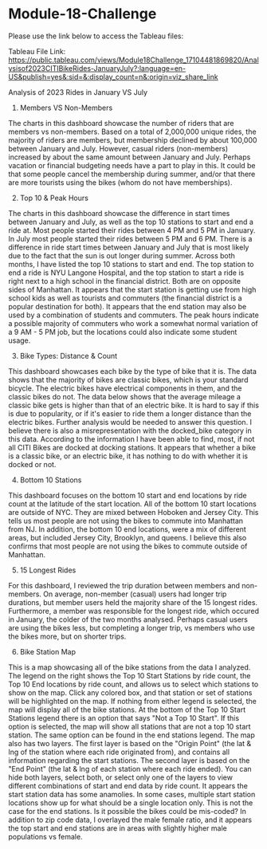 # Module-18-Challenge

Please use the link below to access the Tableau files:

Tableau File Link: https://public.tableau.com/views/Module18Challenge_17104481869820/Analysisof2023CITIBikeRides-JanuaryJuly?:language=en-US&publish=yes&:sid=&:display_count=n&:origin=viz_share_link


Analysis of 2023 Rides in January VS July

1. Members VS Non-Members 

The charts in this dashboard showcase the number of riders that are members vs non-members. 
Based on a total of 2,000,000 unique rides, the majority of riders are members, but membership declined by about 100,000 between January and July. 
However, casual riders (non-members) increased by about the same amount between January and July. 
Perhaps vacation or financial budgeting needs have a part to play in this. It could be that some people cancel the membership during summer, 
and/or that there are more tourists using the bikes (whom do not have memberships). 

2. Top 10 & Peak Hours

The charts in this dashboard showcase the difference in start times between January and July, as well as the top 10 stations to start and end a ride at.
Most people started their rides between 4 PM and 5 PM in January. In July most people started their rides between 
5 PM and 6 PM. There is a difference in ride start times between January and July that is most likely due to the fact that the sun is out longer during summer. 
Across both months, I have listed the top 10 stations to start and end. The top station to end a ride is NYU Langone Hospital, 
and the top station to start a ride is right next to a high school in the financial district. Both are on opposite sides of Manhattan. 
It appears that the start station is getting use from high school kids as well as tourists and commuters 
(the financial district is a popular destination for both). It appears that the end station may also be used by a combination of students and commuters. 
The peak hours indicate a possible majority of commuters who work a somewhat normal variation of a 9 AM - 5 PM job, but the locations could also indicate 
some student usage. 

3. Bike Types: Distance & Count

This dashboard showcases each bike by the type of bike that it is. The data shows that the majority of bikes are classic bikes, which is your standard bicycle. 
The electric bikes have electrical components in them, and the classic bikes do not. The data below shows that the average mileage a classic bike gets is 
higher than that of an electric bike. It is hard to say if this is due to popularity, or if it's easier to ride them a longer distance than the electric bikes. 
Further analysis would be needed to answer this question. I believe there is also a misrepresentation with the docked_bike category in this data. According
to the information I have been able to find, most, if not all CITI Bikes are docked at docking stations. It appears that whether a bike is a classic bike, 
or an electric bike, it has nothing to do with whether it is docked or not. 

4. Bottom 10 Stations

This dashboard focuses on the bottom 10 start and end locations by ride count at the latitude of the start location. All of the bottom 10 start locations are outside of NYC. 
They are mixed between Hoboken and Jersey City. This tells us most people are not using the bikes to commute into Manhattan from NJ. In addition, the bottom 10 end locations, 
were a mix of different areas, but included Jersey City, Brooklyn, and queens. I believe this also confirms that most people are not using the bikes to commute outside 
of Manhattan.  

5. 15 Longest Rides

For this dashboard, I reviewed the trip duration between members and non-members. On average, non-member (casual) users had longer trip durations, but member users held the majority 
share of the 15 longest rides. Furthermore, a member was responsible for the longest ride, which occured in January, the colder of the two months analysed. Perhaps casual users are 
using the bikes less, but completing a longer trip, vs members who use the bikes more, but on shorter trips. 

6. Bike Station Map

This is a map showcasing all of the bike stations from the data I analyzed. The legend on the right shows the Top 10 Start Stations by ride count, the Top 10 End locations by 
ride count, and allows us to select which stations to show on the map. Click any colored box, and that station or set of stations will be highlighted on the map. If nothing from 
either legend is selected, the map will display all of the bike stations. At the bottom of the Top 10 Start Stations legend there is an option that says "Not a Top 10 Start". 
If this option is selected, the map will show all stations that are not a top 10 start station. The same option can be found in the end stations legend. The map also has 
two layers. The first layer is based on the "Origin Point" (the lat & lng of the station where each ride originated from), and contains all information regarding the start stations. The second 
layer is based on the "End Point" (the lat & lng of each station where each ride ended). You can hide both layers, select both, or select only one of the layers to view different combinations
of start and end data by ride count. 
It appears the start station data has some anamolies. In some cases, multiple start station locations show up for what should be a single location only. This is not the case for the end stations. 
Is it possible the bikes could be mis-coded? In addition to zip code data, I overlayed the male female ratio, and it appears the top start and end stations are in areas with 
slightly higher male populations vs female. 